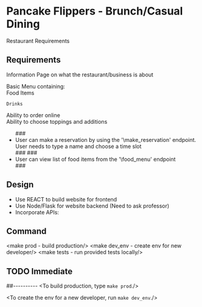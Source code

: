 # Pancake Flippers - Brunch/Casual Dining 
Restaurant Requirements
## Requirements
Information Page on what the restaurant/business is about  

Basic Menu containing:  
	Food Items  

	Drinks  

Ability to order online  
Ability to choose toppings and additions  
  
<ul>
    ###<Create Data:/>
	<li>User can make a reservation by using the '\make_reservation' endpoint. User needs to type a name and choose a time slot</li>
	###<Update Data/> 
	###<Read Data:/>
	<li>User can view list of food items from the '\food_menu' endpoint</li>
	###<Delete Data/>
</ul>

## Design
<ul>
<li>Use REACT to build website for frontend</li>
<li>Use Node/Flask for website backend (Need to ask professor)</li>
<li>Incorporate APIs:</li>
	 <Reservation services utilizing Calenders, etc./>
	 <Location services from Google/>
	 <Credit/Debit Card payment/>
	 <Paypal service/>
</ul>

## Command
<make prod - build production/>
<make dev_env - create env for new developer/>
<make tests - run provided tests locally/>


## TODO Immediate
<Homepage/>

##----------
<To build production, type `make prod`./>

<To create the env for a new developer, run `make dev_env`./>
